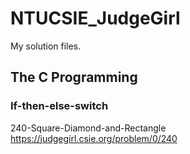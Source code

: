# NTUCSIE_JudgeGirl
My solution files.

## The C Programming

### If-then-else-switch
240-Square-Diamond-and-Rectangle https://judgegirl.csie.org/problem/0/240